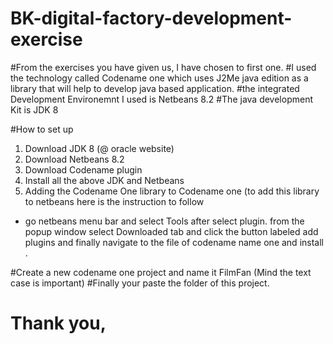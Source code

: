 # BK-digital-factory-development-exercise

#From the exercises you have given us, I have chosen to first one. 
#I used the technology called Codename one which uses J2Me java edition as a library that will help to develop java based application.
#the integrated Development Environemnt I used is Netbeans 8.2
#The java development Kit is JDK 8

#How to set up 
1. Download JDK 8 (@ oracle website)
2. Download Netbeans 8.2
3. Download Codename plugin 
4. Install all the above JDK and Netbeans 
5. Adding the Codename One library to Codename one (to add this library to netbeans here is the instruction to follow 
  - go netbeans menu bar and select Tools after select plugin. from the popup window select Downloaded tab and click the button labeled add plugins and finally navigate to the file of codename name one and install .
  
 #Create a new codename one project and name it FilmFan (Mind the text case is important)
 #Finally your paste the folder of this project.
 
 # Thank you, 
 
      
